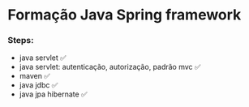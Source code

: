 # Formação Java Spring framework

### Steps:

- java servlet ✅
- java servlet: autenticação, autorização, padrão mvc ✅
- maven ✅
- java jdbc ✅
- java jpa hibernate ✅